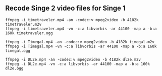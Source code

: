 
Recode Singe 2 video files for Singe 1
--------------------------------------

    ffmpeg -i timetraveler.mp4 -an -codec:v mpeg2video -b 4182k timetraveler.m2v
    ffmpeg -i timetraveler.mp4 -vn -c:a libvorbis -ar 44100 -map a -b:a 160k timetraveler.ogg

    ffmpeg -i Timegal.mp4 -an -codec:v mpeg2video -b 4182k timegal.m2v
    ffmpeg -i Timegal.mp4 -vn -c:a libvorbis -ar 44100 -map a -b:a 160k timegal.ogg

    ffmpeg -i DL2e.mp4 -an -codec:v mpeg2video -b 4182k dl2e.m2v
    ffmpeg -i DL2e.mp4 -vn -c:a libvorbis -ar 44100 -map a -b:a 160k dl2e.ogg


